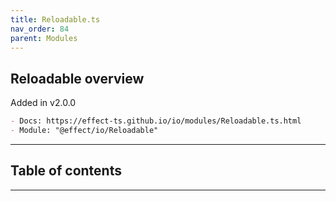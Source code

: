```yaml
---
title: Reloadable.ts
nav_order: 84
parent: Modules
---
```


## Reloadable overview

Added in v2.0.0

```md
- Docs: https://effect-ts.github.io/io/modules/Reloadable.ts.html
- Module: "@effect/io/Reloadable"
```

---

<h2 class="text-delta">Table of contents</h2>

---
